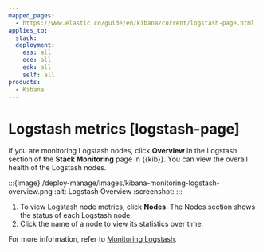 ```yaml
---
mapped_pages:
  - https://www.elastic.co/guide/en/kibana/current/logstash-page.html
applies_to:
  stack:
  deployment:
    ess: all
    ece: all
    eck: all
    self: all
products:
  - Kibana
---
```




# Logstash metrics [logstash-page]


If you are monitoring Logstash nodes, click **Overview** in the Logstash section of the **Stack Monitoring** page in {{kib}}. You can view the overall health of the Logstash nodes.

:::{image} /deploy-manage/images/kibana-monitoring-logstash-overview.png
:alt: Logstash Overview
:screenshot:
:::

1. To view Logstash node metrics, click **Nodes**. The Nodes section shows the status of each Logstash node.
2. Click the name of a node to view its statistics over time.

For more information, refer to [Monitoring Logstash](logstash://reference/monitoring-logstash-legacy.md).
